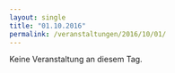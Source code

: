 ```yaml
---
layout: single
title: "01.10.2016"
permalink: /veranstaltungen/2016/10/01/
---
```


Keine Veranstaltung an diesem Tag.
